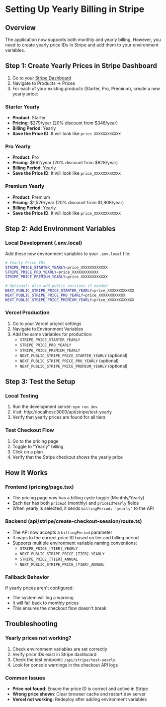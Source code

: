 # Setting Up Yearly Billing in Stripe

## Overview
The application now supports both monthly and yearly billing. However, you need to create yearly price IDs in Stripe and add them to your environment variables.

## Step 1: Create Yearly Prices in Stripe Dashboard

1. Go to your [Stripe Dashboard](https://dashboard.stripe.com)
2. Navigate to Products → Prices
3. For each of your existing products (Starter, Pro, Premium), create a new yearly price:

### Starter Yearly
- **Product**: Starter
- **Pricing**: $279/year (20% discount from $348/year)
- **Billing Period**: Yearly
- **Save the Price ID**: It will look like `price_XXXXXXXXXXXX`

### Pro Yearly
- **Product**: Pro  
- **Pricing**: $662/year (20% discount from $828/year)
- **Billing Period**: Yearly
- **Save the Price ID**: It will look like `price_XXXXXXXXXXXX`

### Premium Yearly
- **Product**: Premium
- **Pricing**: $1,526/year (20% discount from $1,908/year)
- **Billing Period**: Yearly
- **Save the Price ID**: It will look like `price_XXXXXXXXXXXX`

## Step 2: Add Environment Variables

### Local Development (.env.local)
Add these new environment variables to your `.env.local` file:

```bash
# Yearly Price IDs
STRIPE_PRICE_STARTER_YEARLY=price_XXXXXXXXXXXX
STRIPE_PRICE_PRO_YEARLY=price_XXXXXXXXXXXX
STRIPE_PRICE_PREMIUM_YEARLY=price_XXXXXXXXXXXX

# Optional: Also add public versions if needed
NEXT_PUBLIC_STRIPE_PRICE_STARTER_YEARLY=price_XXXXXXXXXXXX
NEXT_PUBLIC_STRIPE_PRICE_PRO_YEARLY=price_XXXXXXXXXXXX
NEXT_PUBLIC_STRIPE_PRICE_PREMIUM_YEARLY=price_XXXXXXXXXXXX
```

### Vercel Production
1. Go to your Vercel project settings
2. Navigate to Environment Variables
3. Add the same variables for production:
   - `STRIPE_PRICE_STARTER_YEARLY`
   - `STRIPE_PRICE_PRO_YEARLY`
   - `STRIPE_PRICE_PREMIUM_YEARLY`
   - `NEXT_PUBLIC_STRIPE_PRICE_STARTER_YEARLY` (optional)
   - `NEXT_PUBLIC_STRIPE_PRICE_PRO_YEARLY` (optional)
   - `NEXT_PUBLIC_STRIPE_PRICE_PREMIUM_YEARLY` (optional)

## Step 3: Test the Setup

### Local Testing
1. Run the development server: `npm run dev`
2. Visit: http://localhost:3000/api/stripe/test-yearly
3. Verify that yearly prices are found for all tiers

### Test Checkout Flow
1. Go to the pricing page
2. Toggle to "Yearly" billing
3. Click on a plan
4. Verify that the Stripe checkout shows the yearly price

## How It Works

### Frontend (pricing/page.tsx)
- The pricing page now has a billing cycle toggle (Monthly/Yearly)
- Each tier has both `priceId` (monthly) and `priceIdYearly` fields
- When yearly is selected, it sends `billingPeriod: 'yearly'` to the API

### Backend (api/stripe/create-checkout-session/route.ts)
- The API now accepts a `billingPeriod` parameter
- It maps to the correct price ID based on tier and billing period
- Supports multiple environment variable naming conventions:
  - `STRIPE_PRICE_[TIER]_YEARLY`
  - `NEXT_PUBLIC_STRIPE_PRICE_[TIER]_YEARLY`
  - `STRIPE_PRICE_[TIER]_ANNUAL`
  - `NEXT_PUBLIC_STRIPE_PRICE_[TIER]_ANNUAL`

### Fallback Behavior
If yearly prices aren't configured:
- The system will log a warning
- It will fall back to monthly prices
- This ensures the checkout flow doesn't break

## Troubleshooting

### Yearly prices not working?
1. Check environment variables are set correctly
2. Verify price IDs exist in Stripe dashboard
3. Check the test endpoint: `/api/stripe/test-yearly`
4. Look for console warnings in the checkout API logs

### Common Issues
- **Price not found**: Ensure the price ID is correct and active in Stripe
- **Wrong price shown**: Clear browser cache and restart dev server
- **Vercel not working**: Redeploy after adding environment variables
